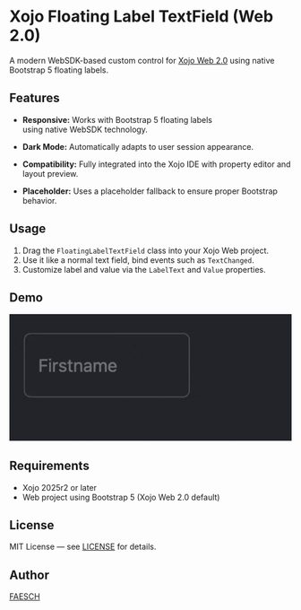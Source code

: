 # Xojo Floating Label TextField (Web 2.0)

A modern WebSDK-based custom control for [Xojo Web 2.0](https://www.xojo.com/products/web/) using native Bootstrap 5 floating labels.

## Features

- **Responsive:** Works with Bootstrap 5 floating labels  
  using native WebSDK technology.

- **Dark Mode:** Automatically adapts to user session appearance.

- **Compatibility:** Fully integrated into the Xojo IDE with property editor and layout preview.

- **Placeholder:** Uses a placeholder fallback to ensure proper Bootstrap behavior.

## Usage

1. Drag the `FloatingLabelTextField` class into your Xojo Web project.
2. Use it like a normal text field, bind events such as `TextChanged`.
3. Customize label and value via the `LabelText` and `Value` properties.

## Demo

![Floating Label TextField Demo](_Docs/FloatingLabelTextField.gif)

## Requirements

- Xojo 2025r2 or later
- Web project using Bootstrap 5 (Xojo Web 2.0 default)

## License

MIT License — see [LICENSE](LICENSE) for details.

## Author

[FAESCH](https://github.com/FAESCH)
